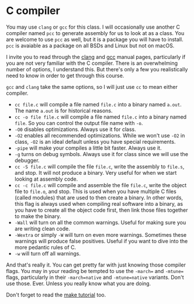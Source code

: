 # C compiler
You may use `clang` or `gcc` for this class. I will occasionally use another C
compiler named `pcc` to generate assembly for us to look at as a class. You are
welcome to use `pcc` as well, but it is a package you will have to install.
`pcc` is avaiable as a package on all BSDs and Linux but not on macOS.

I invite you to read through the
[clang](https://clang.llvm.org/docs/CommandGuide/clang.html) and
[gcc](https://linux.die.net/man/1/gcc) manual pages, particularly if you are not
very familiar with the C compiler. There is an overwhelming number of options, I
understand this. But there's only a few you realistically need to know in order
to get through this course.

`gcc` and `clang` take the same options, so I will just use `cc` to mean either
compiler.

* `cc file.c` will compile a file named `file.c` into a binary named `a.out`.
The name `a.out` is for historical reasons.
* `cc -o file file.c` will compile a file named `file.c` into a binary named
`file`. So you can control the output file name with `-o`.
* `-O0` disables optimizations. Always use it for class.
* `-O2` enables all recommended optimizations. While we won't use `-O2` in
class, `-O2` is an ideal default unless you have special requirements.
* `-pipe` will make your compiles a little bit faster. Always use it.
* `-g` turns on debug symbols. Always use it for class since we will use the
debugger.
* `cc -S file.c` will compile the file `file.c`, write the assembly to `file.s`,
and stop. It will not produce a binary. Very useful for when we start looking at
assembly code.
* `cc -c file.c` will compile and assemble the file `file.c`, write the object
file to `file.o`, and stop. This is used when you have multiple C files (called
modules) that are used to then create a binary. In other words, this flag is
always used when compiling real software into a binary, as you have to create
all the object code first, then link those files together to make the binary.
* `-Wall` will turn on all the common warnings. Useful for making sure you are
writing clean code.
* `-Wextra` or simply `-W` will turn on even more warnings. Sometimes these
warnings will produce false positives. Useful if you want to dive into the more
pedantic rules of C.
* `-w` will turn off all warnings.

And that's really it. You can get pretty far with just knowing those compiler
flags. You may in your reading be tempted to use the `-march=` and `-mtune=`
flags, particularly in their `-march=native` and `-mtune=native` variants. Don't
use those. Ever. Unless you really know what you are doing.

Don't forget to read the
[make tutorial](https://github.com/ibara/libOpenBSD/blob/master/make-tutorial.md)
too.
